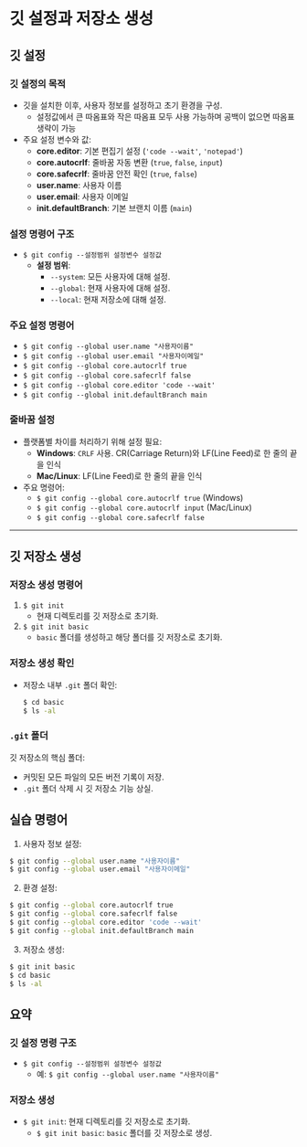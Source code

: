 # 깃 설정과 저장소 생성

## 깃 설정

### 깃 설정의 목적
- 깃을 설치한 이후, 사용자 정보를 설정하고 초기 환경을 구성.
  - 설정값에서 큰 따옴표와 작은 따옴표 모두 사용 가능하며 공백이 없으면 따옴표 생략이 가능
- 주요 설정 변수와 값:
  - **core.editor**: 기본 편집기 설정 (`'code --wait'`, `'notepad'`)
  - **core.autocrlf**: 줄바꿈 자동 변환 (`true`, `false`, `input`)
  - **core.safecrlf**: 줄바꿈 안전 확인 (`true`, `false`)
  - **user.name**: 사용자 이름
  - **user.email**: 사용자 이메일
  - **init.defaultBranch**: 기본 브랜치 이름 (`main`)

### 설정 명령어 구조
- `$ git config --설정범위 설정변수 설정값`
  - **설정 범위**:
    - `--system`: 모든 사용자에 대해 설정.
    - `--global`: 현재 사용자에 대해 설정.
    - `--local`: 현재 저장소에 대해 설정.

### 주요 설정 명령어
- `$ git config --global user.name "사용자이름"`
- `$ git config --global user.email "사용자이메일"`
- `$ git config --global core.autocrlf true`
- `$ git config --global core.safecrlf false`
- `$ git config --global core.editor 'code --wait'`
- `$ git config --global init.defaultBranch main`

### 줄바꿈 설정
- 플랫폼별 차이를 처리하기 위해 설정 필요:
  - **Windows**: `CRLF` 사용. CR(Carriage Return)와 LF(Line Feed)로 한 줄의 끝을 인식
  - **Mac/Linux**: LF(Line Feed)로 한 줄의 끝을 인식
- 주요 명령어:
  - `$ git config --global core.autocrlf true` (Windows)
  - `$ git config --global core.autocrlf input` (Mac/Linux)
  - `$ git config --global core.safecrlf false`

---

## 깃 저장소 생성

### 저장소 생성 명령어
1. `$ git init`
   - 현재 디렉토리를 깃 저장소로 초기화.
2. `$ git init basic`
   - `basic` 폴더를 생성하고 해당 폴더를 깃 저장소로 초기화.

### 저장소 생성 확인
- 저장소 내부 `.git` 폴더 확인:
  ```bash
  $ cd basic
  $ ls -al
  ```
  
### `.git` 폴더
깃 저장소의 핵심 폴더:
- 커밋된 모든 파일의 모든 버전 기록이 저장.
- `.git` 폴더 삭제 시 깃 저장소 기능 상실.

## 실습 명령어
1. 사용자 정보 설정:
  ```bash
  $ git config --global user.name "사용자이름"
  $ git config --global user.email "사용자이메일"
  ```

2. 환경 설정:
  ```bash
  $ git config --global core.autocrlf true
  $ git config --global core.safecrlf false
  $ git config --global core.editor 'code --wait'
  $ git config --global init.defaultBranch main  
  ```

3. 저장소 생성:
  ```bash
  $ git init basic
  $ cd basic
  $ ls -al
  ```

## 요약
### 깃 설정 명령 구조
- `$ git config --설정범위 설정변수 설정값`
  - 예: `$ git config --global user.name "사용자이름"`

### 저장소 생성
- `$ git init`: 현재 디렉토리를 깃 저장소로 초기화.
  - `$ git init basic`: `basic` 폴더를 깃 저장소로 생성.
